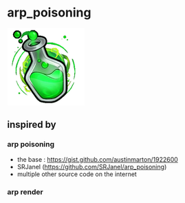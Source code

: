 # arp_poisoning

![fiole](image/fiole_verte.png)

## inspired by

### arp poisoning

- the base : https://gist.github.com/austinmarton/1922600
- SRJanel (https://github.com/SRJanel/arp_poisoning)
- multiple other source code on the internet

### arp render